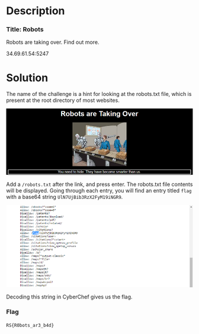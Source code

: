# Description

### Title: Robots

Robots are taking over. Find out more.

34.69.61.54:5247

# Solution

The name of the challenge is a hint for looking at the robots.txt file, which is present at the root directory of most websites.

![black-tul1p](/RITSEC-2021/web/Robots/solve/page.png)

Add a `/robots.txt` after the link, and press enter. The robots.txt file contents will be displayed. Going through each entry, you will find an entry titled `flag` with a base64 string `UlN7UjBib3RzX2FyM19iNGR9`.

![black-tul1p](/RITSEC-2021/web/Robots/solve/robots_txt.png)

Decoding this string in CyberChef gives us the flag.

### Flag

`RS{R0bots_ar3_b4d}`
